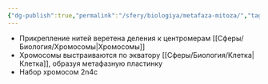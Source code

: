 ```yaml
---
{"dg-publish":true,"permalink":"/sfery/biologiya/metafaza-mitoza/","tags":["Общаябиология"]}
---
```


- Прикрепление нитей веретена деления к центромерам [[Сферы/Биология/Хромосомы\|Хромосомы]]
- Хромосомы выстраиваются по экватору [[Сферы/Биология/Клетка\|Клетка]], образуя метафазную пластинку
- Набор хромосом 2n4c